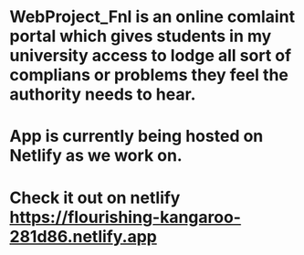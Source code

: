 # WebProject_Fnl is an online comlaint portal which gives students in my university access to lodge all sort of complians or problems they feel the authority needs to hear.
# App is currently being hosted on Netlify as we work on.
# Check it out on netlify https://flourishing-kangaroo-281d86.netlify.app
